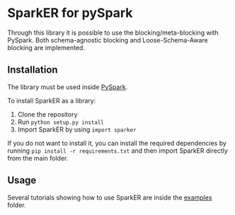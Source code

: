 # SparkER for pySpark
Through this library it is possible to use the blocking/meta-blocking with PySpark. 
Both schema-agnostic blocking and Loose-Schema-Aware blocking are implemented.

## Installation

The library must be used inside [PySpark](https://spark.apache.org/docs/latest/api/python/).

To install SparkER as a library:

1. Clone the repository
2. Run `python setup.py install`
3. Import SparkER by using `import sparker`

If you do not want to install it, you can install the required dependencies by running `pip install -r requirements.txt` and then import SparkER directly from the main folder.

## Usage
Several tutorials showing how to use SparkER are inside the [examples](/examples) folder.

